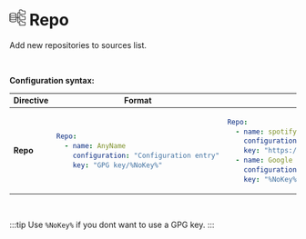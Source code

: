 # <img src="/images/AutoPilot-Icons/Repo.png" alt="Repo image" width="28" height="auto"> Repo

Add new repositories to sources list.

<br>

**Configuration syntax:**

<table>
   <thead>
      <tr>
         <th>Directive</th>
         <th>Format</th>
         <th>Example</th>
      </tr>
   </thead>
   <tbody>
      <tr>
<td>

**Repo**

</td>
<td>

```yaml
Repo:
  - name: AnyName
    configuration: "Configuration entry"
    key: "GPG key/%NoKey%"
```

</td>
<td>

```yaml
Repo:
  - name: spotify
    configuration: "deb http://repository.spotify.com  stable  non-free"
    key: "https://download.spotify.com/debian/pubkey_6224F9941A8AA6D1.gp"
  - name: Google
    configuration: "deb [arch=amd64] http://dl.google.com/linux/chrome/deb/ stable main"
    key: "%NoKey%"
```

</td>
      </tr>
   </tbody>
</table>

<br>

:::tip
Use `%NoKey%` if you dont want to use a GPG key.
:::
